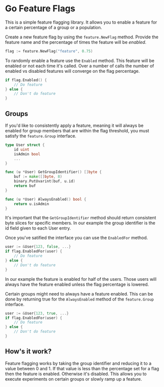 Go Feature Flags
================

This is a simple feature flagging library. It allows you to enable a feature for a certain percentage of a group or a population.

Create a new feature flag by using the `feature.NewFlag` method. Provide the feature name and the percentage of times the feature will be *enabled*. 
```go
flag := feature.NewFlag("feature", 0.75)
```

To randomly enable a feature use the `Enabled` method. This feature will be enabled or not each time it's called. Over a number of calls the number of enabled vs disabled features will converge on the flag percentage.
```go
if flag.Enabled() {
	// Do feature
} else {
	// Don't do feature
}
```

Groups
------

If you'd like to consistently apply a feature, meaning it will always be enabled for group members that are within the flag threshold, you must satisfy the `feature.Group` interface.
```go
type User struct {
	id uint
	isAdmin bool
	...
}

func (u *User) GetGroupIdentifier() []byte {
	buf := make([]byte, 8)
	binary.PutUvarint(buf, u.id)
	return buf
}

func (u *User) AlwaysEnabled() bool {
	return u.isAdmin
}
```

It's important that the `GetGroupIdentifier` method should return consistent byte slices for specific members. In our example the group identifier is the id field given to each User entry.

Once you've satified the interface you can use the `EnabledFor` method.
```go
user := &User{123, false, ...}
if flag.EnabledFor(user) {
	// Do feature
} else {
	// Don't do feature
}
```

In our example the feature is enabled for half of the users. Those users will always have the feature enabled unless the flag percentage is lowered. 

Certain groups might need to always have a feature enabled. This can be done by returning true for the `AlwaysEnabled` method of the `feature.Group` interface.
```go
user := &User{123, true, ...}
if flag.EnabledFor(user) {
	// Do feature
} else {
	// Don't do feature
}
```

How's it work?
--------------

Feature flagging works by taking the group identifier and reducing it to a value between 0 and 1. If that value is less than the percentage set for a flag then the feature is enabled. Otherwise it's disabled. This allows you to execute experiments on certain groups or slowly ramp up a feature.
